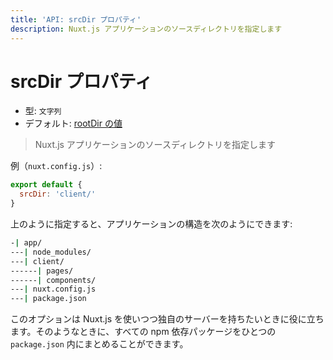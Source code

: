 ```yaml
---
title: 'API: srcDir プロパティ'
description: Nuxt.js アプリケーションのソースディレクトリを指定します
---
```


# srcDir プロパティ

- 型: `文字列`
- デフォルト: [rootDir の値](/api/configuration-rootdir)

> Nuxt.js アプリケーションのソースディレクトリを指定します

例（`nuxt.config.js`）:

```js
export default {
  srcDir: 'client/'
}
```

上のように指定すると、アプリケーションの構造を次のようにできます:

```bash
-| app/
---| node_modules/
---| client/
------| pages/
------| components/
---| nuxt.config.js
---| package.json
```

このオプションは Nuxt.js を使いつつ独自のサーバーを持ちたいときに役に立ちます。そのようなときに、すべての npm 依存パッケージをひとつの `package.json` 内にまとめることができます。
